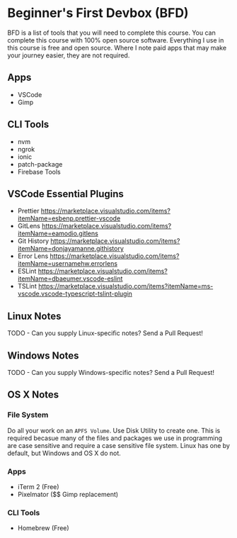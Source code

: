 # Beginner's First Devbox (BFD)

BFD is a list of tools that you will need to complete this course. You can complete this course with 100% open source software. Everything I use in this course is free and open source. Where I note paid apps that may make your journey easier, they are not required.

## Apps

- VSCode
- Gimp

## CLI Tools

- nvm
- ngrok
- ionic
- patch-package
- Firebase Tools

## VSCode Essential Plugins

- Prettier https://marketplace.visualstudio.com/items?itemName=esbenp.prettier-vscode
- GitLens https://marketplace.visualstudio.com/items?itemName=eamodio.gitlens
- Git History https://marketplace.visualstudio.com/items?itemName=donjayamanne.githistory
- Error Lens https://marketplace.visualstudio.com/items?itemName=usernamehw.errorlens
- ESLint https://marketplace.visualstudio.com/items?itemName=dbaeumer.vscode-eslint
- TSLint https://marketplace.visualstudio.com/items?itemName=ms-vscode.vscode-typescript-tslint-plugin

## Linux Notes

TODO - Can you supply Linux-specific notes? Send a Pull Request!

## Windows Notes

TODO - Can you supply Windows-specific notes? Send a Pull Request!

## OS X Notes

### File System

Do all your work on an `APFS Volume`. Use Disk Utility to create one. This is required becasue many of the files and packages we use in programming are case sensitive and require a case sensitive file system. Linux has one by default, but Windows and OS X do not.

### Apps

- iTerm 2 (Free)
- Pixelmator (\$\$ Gimp replacement)

### CLI Tools

- Homebrew (Free)
